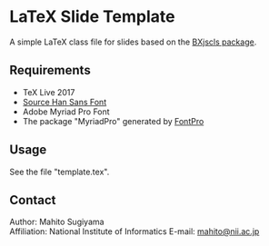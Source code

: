 # LaTeX Slide Template
A simple LaTeX class file for slides based on the [BXjscls package](https://github.com/zr-tex8r/BXjscls).

## Requirements
* TeX Live 2017 
* [Source Han Sans Font](https://github.com/adobe-fonts/source-han-sans)
* Adobe Myriad Pro Font 
* The package "MyriadPro" generated by [FontPro](https://github.com/sebschub/FontPro)

## Usage
See the file "template.tex".

## Contact
Author: Mahito Sugiyama  
Affiliation: National Institute of Informatics
E-mail: mahito@nii.ac.jp
